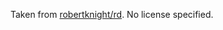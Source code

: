 Taken from [robertknight/rd](https://github.com/robertknight/rd/tree/master). No license specified.
